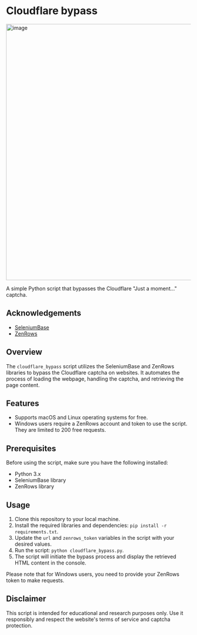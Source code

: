 # Cloudflare bypass
<img width="698" alt="image" src="https://github.com/addavriance/cloudflare_bypass/assets/61160742/1275130a-78e4-4b35-8d08-e23624649565">

A simple Python script that bypasses the Cloudflare "Just a moment..." captcha.

## Acknowledgements
- [SeleniumBase](https://seleniumbase.io)
- [ZenRows](https://zenrows.com)

## Overview
The `cloudflare_bypass` script utilizes the SeleniumBase and ZenRows libraries to bypass the Cloudflare captcha on websites. It automates the process of loading the webpage, handling the captcha, and retrieving the page content.

## Features
- Supports macOS and Linux operating systems for free.
- Windows users require a ZenRows account and token to use the script. They are limited to 200 free requests.

## Prerequisites
Before using the script, make sure you have the following installed:

- Python 3.x
- SeleniumBase library
- ZenRows library

## Usage
1. Clone this repository to your local machine.
2. Install the required libraries and dependencies: `pip install -r requirements.txt`.
3. Update the `url` and `zenrows_token` variables in the script with your desired values.
4. Run the script: `python cloudflare_bypass.py`.
5. The script will initiate the bypass process and display the retrieved HTML content in the console.

Please note that for Windows users, you need to provide your ZenRows token to make requests. 

## Disclaimer
This script is intended for educational and research purposes only. Use it responsibly and respect the website's terms of service and captcha protection.
